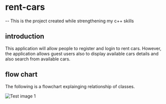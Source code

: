 # rent-cars
-- This is the project created while strengthening my c++ skills

## introduction
This application will allow people to register and login to rent cars. However, the application allows guest users also to display available cars details and also search from available cars.

## flow chart

The following is a flowchart explainging relationship of classes.

![Test image 1](https://github.com/muhizia/rent-cars/tree/main/images/uml.png?raw=true)
